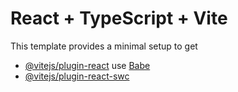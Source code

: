 # React + TypeScript + Vite
This template provides a minimal setup to get
- [@vitejs/plugin-react](https://github.com/vitejs/vite-plugin-react/blob/main/packagesplugin-react/READM.md) use [Babe](https://babeljs.io/) 
- [@vitejs/plugin-react-swc](https://github.com/vitejs/vite-plugin-react-swc) 
